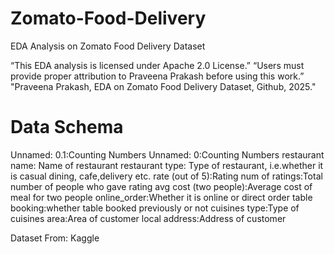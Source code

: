 # Zomato-Food-Delivery
EDA Analysis on Zomato Food Delivery Dataset

“This EDA analysis is licensed under Apache 2.0 License.” “Users must provide proper attribution to Praveena Prakash before using this work.” "Praveena Prakash, EDA on Zomato Food Delivery Dataset, Github, 2025."


# Data Schema
Unnamed: 0.1:Counting Numbers
Unnamed: 0:Counting Numbers
restaurant name: Name of restaurant
restaurant type: Type of restaurant, i.e.whether it is casual dining, cafe,delivery etc.
rate (out of 5):Rating
num of ratings:Total number of people who gave rating
avg cost (two people):Average cost of meal for two people 
online_order:Whether it is online or direct order
table booking:whether table booked previously or not
cuisines type:Type of cuisines
area:Area of customer
local address:Address of customer

Dataset From: Kaggle
